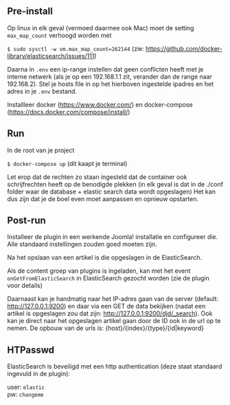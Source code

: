## Pre-install
Op linux in elk geval (vermoed daarmee ook Mac) moet de setting `max_map_count` verhoogd worden met

`$ sudo sysctl -w vm.max_map_count=262144`
(zie: https://github.com/docker-library/elasticsearch/issues/111)

Daarna in `.env` een ip-range instellen dat geen conflicten heeft met je interne netwerk (als je op een 192.168.1.1 zit, verander dan de range naar 192.168.2).
Stel je hosts file in op het hierboven ingestelde ipadres en het adres in je `.env` bestand.

Installleer docker (https://www.docker.com/) en docker-compose (https://docs.docker.com/compose/install/)

## Run
In de root van je project

`$ docker-compose up` (dit kaapt je terminal)

Let erop dat de rechten zo staan ingesteld dat de container ook schrijfrechten heeft op de benodigde plekken (in elk geval is dat in de ./conf folder waar de database + elastic search data wordt opgeslagen)
Het kan dus zijn dat je de boel even moet aanpassen en opnieuw opstarten.

## Post-run
Installeer de plugin in een werkende Joomla! installatie en configureer die. Alle standaard instellingen zouden goed moeten zijn.

Na het opslaan van een artikel is die opgeslagen in de ElasticSearch.

Als de content groep van plugins is ingeladen, kan met het event `onGetFromElasticSearch` in ElasticSearch gezocht worden (zie de plugin voor details)

Daarnaast kan je handmatig naar het IP-adres gaan van de server (default: http://127.0.0.1:9200) en daar via een GET de data bekijken (nadat een artikel is opgeslagen zou dat zijn: http://127.0.0.1:9200/djd/_search). Ook kan je direct naar het opgeslagen artikel gaan door de ID ook in de url op te nemen.
De opbouw van de urls is: {host}/{index}/{type}/{id|keyword}

## HTPasswd
ElasticSearch is beveiligd met een http authentication (deze staat standaard ingevuld in de plugin):

user: `elastic`<br />
pw: `changeme`